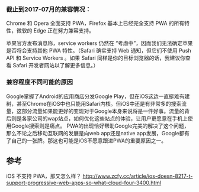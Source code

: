 
### 截止到2017-07月的兼容情况：
Chrome 和 Opera 全面支持 PWA，Firefox 基本上已经完全支持 PWA 的所有特性，微软的 Edge 正在努力兼容支持。

苹果官方发布消息称，service workers 仍然在 “考虑中”，因而我们无法确定苹果是否将会支持其他 PWA 特性。（Safari 确实支持 Web 通知，但它们不使用 Push API 和 Service Workers 。如果 Safari 同样是你的目标浏览器的话，我建议你查看 Safari 开发者网站以了解更多信息。）

### 兼容程度不同可能的原因
Google掌握了Android的应用商店分发Google Play，但在iOS这边一直挺难有建树，甚至Chrome在iOS中也只能用Safari内核。但iOS中还是有非常多的搜索流量，这部分流量如果能更好的变现对于Google本身来说将是一件好事。流量的背后则是各家公司的wap站点，如何优化这些站点的体验，让用户更愿意在手机上使用Google搜索则是痛点。
PWA的出现恰好帮助Google完美的解决了这个问题，那么不论之后移动互联网的发展是向web app还是native app发展，Google都有了自己的一张牌。那这也可能是iOS不愿意跟进PWA的重要原因之一。

## 参考
iOS 不支持 PWA，那又怎么样？
http://www.zcfy.cc/article/ios-doesn-8217-t-support-progressive-web-apps-so-what-cloud-four-3400.html
